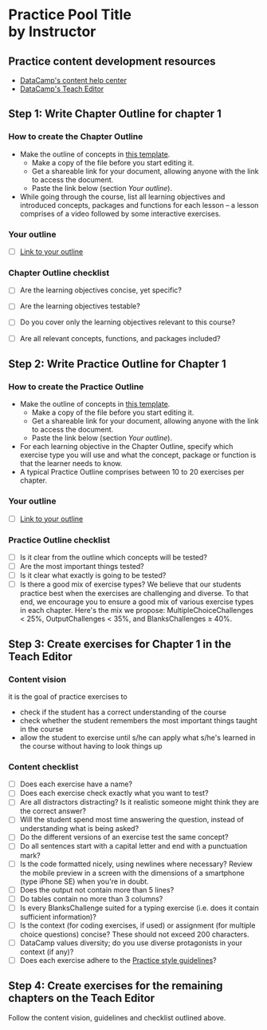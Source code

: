 # **Practice Pool Title**<br/>by **Instructor**

## Practice content development resources

* [DataCamp's content help center](https://instructor-support.datacamp.com)
* [DataCamp's Teach Editor](https://www.datacamp.com/teach/content/challenges)


## Step 1: Write Chapter Outline for chapter 1
### How to create the Chapter Outline
* Make the outline of concepts in [this template](http://bit.ly/2RYa1Rr).
  * Make a copy of the file before you start editing it.
  * Get a shareable link for your document, allowing anyone with the link to access the document.
  * Paste the link below (section _Your outline_).
* While going through the course, list all learning objectives and introduced concepts, packages and functions for each lesson – a lesson comprises of a video followed by some interactive exercises.

### Your outline
- [ ] [Link to your outline](link)

### Chapter Outline checklist
- [ ] Are the learning objectives concise, yet specific?
- [ ] Are the learning objectives testable?
- [ ] Do you cover only the learning objectives relevant to this course?
- [ ] Are all relevant concepts, functions, and packages included?


## Step 2: Write Practice Outline for Chapter 1
### How to create the Practice Outline
* Make the outline of concepts in [this template](http://bit.ly/2W8hvk0).
  * Make a copy of the file before you start editing it.
  * Get a shareable link for your document, allowing anyone with the link to access the document.
  * Paste the link below (section _Your outline_).
* For each learning objective in the Chapter Outline, specify which exercise type you will use and what the concept, package or function is that the learner needs to know.
* A typical Practice Outline comprises between 10 to 20 exercises per chapter.

### Your outline
- [ ] [Link to your outline](link)

### Practice Outline checklist
- [ ] Is it clear from the outline which concepts will be tested?
- [ ] Are the most important things tested?
- [ ] Is it clear what exactly is going to be tested?
- [ ] Is there a good mix of exercise types?
   We believe that our students practice best when the exercises are challenging and diverse. To that end, we encourage you to ensure a good mix of various exercise types in each chapter. Here's the mix we propose: MultipleChoiceChallenges < 25%, OutputChallenges < 35%, and BlanksChallenges ≥ 40%.

## Step 3: Create exercises for Chapter 1 in the Teach Editor
### Content vision
it is the goal of practice exercises to
* check if the student has a correct understanding of the course
* check whether the student remembers the most important things taught in the course
* allow the student to exercise until s/he can apply what s/he's learned in the course without having to look things up

### Content checklist
- [ ] Does each exercise have a name?
- [ ] Does each exercise check exactly what you want to test?
- [ ] Are all distractors distracting? Is it realistic someone might think they are the correct answer?
- [ ] Will the student spend most time answering the question, instead of understanding what is being asked?
- [ ] Do the different versions of an exercise test the same concept?
- [ ] Do all sentences start with a capital letter and end with a punctuation mark?
- [ ] Is the code formatted nicely, using newlines where necessary? Review the mobile preview in a screen with the dimensions of a smartphone (type iPhone SE) when you're in doubt.
- [ ] Does the output not contain more than 5 lines?
- [ ] Do tables contain no more than 3 columns?
- [ ] Is every BlanksChallenge suited for a typing exercise (i.e. does it contain sufficient information)?
- [ ] Is the context (for coding exercises, if used) or assignment (for multiple choice questions) concise? These should not exceed 200 characters.
- [ ] DataCamp values diversity; do you use diverse protagonists in your context (if any)? 
- [ ] Does each exercise adhere to the [Practice style guidelines](https://instructor-support.datacamp.com/daily-practice/guidelines/practice-style-guidelines)?

## Step 4: Create exercises for the remaining chapters on the Teach Editor
Follow the content vision, guidelines and checklist outlined above.

